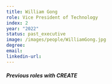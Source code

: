 ```yaml
---
title: William Gong
role: Vice President of Technology
index: 2
year: "2022"
status: past_executive
image: /images/people/WilliamGong.jpg
degree:
email:
linkedin-url:
---
```

##### Previous roles with CREATE
